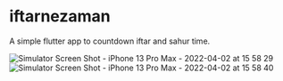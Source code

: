 # iftarnezaman

A simple flutter app to countdown iftar and sahur time.

![Simulator Screen Shot - iPhone 13 Pro Max - 2022-04-02 at 15 58 29](https://user-images.githubusercontent.com/81600010/161384445-8c59639d-f05c-46da-b2fa-055538d2a4d3.png)
![Simulator Screen Shot - iPhone 13 Pro Max - 2022-04-02 at 15 58 40](https://user-images.githubusercontent.com/81600010/161384452-354cce36-aa28-45f2-ab84-748b654a9d11.png)
